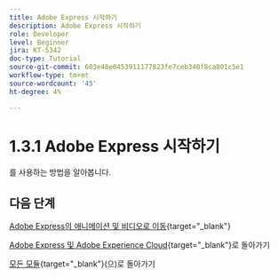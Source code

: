 ```yaml
---
title: Adobe Express 시작하기
description: Adobe Express 시작하기
role: Developer
level: Beginner
jira: KT-5342
doc-type: Tutorial
source-git-commit: 603e48e0453911177823fe7ceb340f8ca801c5e1
workflow-type: tm+mt
source-wordcount: '45'
ht-degree: 4%

---
```


# 1.3.1 Adobe Express 시작하기

를 사용하는 방법을 알아봅니다.


## 다음 단계

[Adobe Express의 애니메이션 및 비디오로 이동](./ex2.md){target="_blank"}

[Adobe Express 및 Adobe Experience Cloud](./express.md){target="_blank"}로 돌아가기

[모든 모듈](./../../../overview.md){target="_blank"}(으)로 돌아가기
